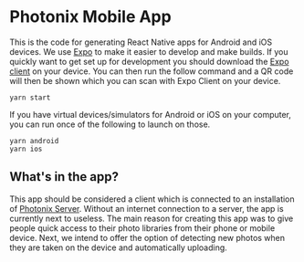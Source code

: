 # Photonix Mobile App

This is the code for generating React Native apps for Android and iOS devices. We use [Expo](https://expo.io/) to make it easier to develop and make builds. If you quickly want to get set up for development you should download the [Expo client](https://expo.io/tools#client) on your device. You can then run the follow command and a QR code will then be shown which you can scan with Expo Client on your device.

    yarn start

If you have virtual devices/simulators for Android or iOS on your computer, you can run once of the following to launch on those.

    yarn android
    yarn ios


## What's in the app?

This app should be considered a client which is connected to an installation of [Photonix Server](https://github.com/damianmoore/photonix). Without an internet connection to a server, the app is currently next to useless. The main reason for creating this app was to give people quick access to their photo libraries from their phone or mobile device. Next, we intend to offer the option of detecting new photos when they are taken on the device and automatically uploading.
